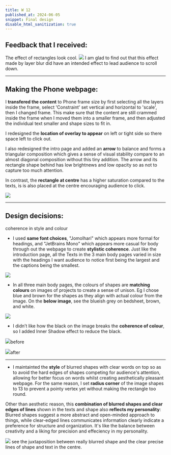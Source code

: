 ```yaml
---
title: W 12
published_at: 2024-06-05
snippet: Final design
disable_html_sanitization: true
---
```



## Feedback that I received: 
The effect of rectangles look cool.
![ ](a4/e.png)
I am glad to find out that this effect made by layer blur did have an intended effect to lead audience to scroll down.


-----------------------------------------------------------------------------------------------------------------------------

## Making the Phone webpage:
I **transfered the content** to Phone frame size by first selecting all the layers inside the frame, select 'Constraint' set vertical and horizontal to 'scale', then I changed frame. This make sure that the content are still crammed inside the frame when I moved them into a smaller frame, and then adjusted the individual text smaller and shape sizes to fit in. 

I redesigned the **location of overlay to appear** on left or tight side so there space left to click out.

I also redesigned the intro page and added an **arrow** to balance and forms a triangular composition which gives a sense of visual stability compare to an almost diagonal composition without this tiny addition. The arrow and its rectangle shape behind has low brightnews and low opacity so as not to capture too much attention.

In contrast, the **rectangle at centre** has a higher saturation compared to the texts,  is is also placed at the centre encouraging audience to click.

![ ](a4/tr.png)


-----------------------------------------------------------------------------------------------------------------------------

## Design decisions:
coherence in style and colour

- I used **same font choices**, "Jomolhari" which appears more formal for headings, and "JetBrains Mono" which appears more casual for body through out the webpage to create **stylistic coherence**. Just like the introduction page, all the Texts in the 3 main body pages varied in size with the headings I want audience to notice first being the largest and the captions being the smallest.

![ ](a4/fin.png)



- In all three main body pages, the colours of shapes are **matching colours** on images of projects to create a sense of unison.
Eg I chose blue and brown for the shapes as they align with actual colour from the image.
On the **below image**, see the blueish grey on bedsheet, brown, and white.

![ ](a4/bl.png)



- I didn’t like how the black on the image breaks the **coherence of colour**, so I added Inner Shadow effect to reduce the black.

![ ](a4/bf.png)before

![ ](a4/af.png)after

-----------------------------------------------------------------------------------------------------------------------------

- I maintainted the **style** of blurred shapes with clear words on top so as to avoid the hard edges of shapes competing for audience's attention, allowing for better focus on words whilst creating aesthetically pleasant webpage.
For the same reason, I set **radius corner** of the image shapes to 13 to prevent a pointy vertex yet without making the rectangle too round. 

Other than aesthetic reason, this **combination of blurred shapes and clear edges of lines** shown in the texts and shape also **reflects my personality**: Blurred shapes suggest a more abstract and open-minded approach to things, while clear-edged lines communicates information clearly indicate a preference for structure and organization. It's like the balance between creativity and a liking for precision and effeciency in my personality.

![ ](a4/ju.png) see the juxtaposition between really blurred shape and the clear precise lines of shape and text in the centre.


